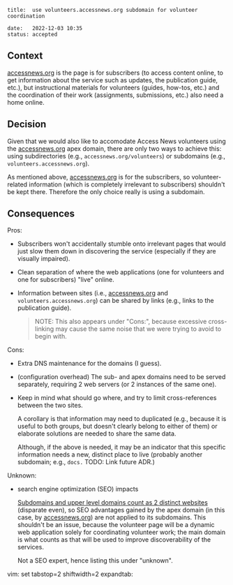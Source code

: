     title:  use volunteers.accessnews.org subdomain for volunteer coordination

    date:   2022-12-03 10:35
    status: accepted

## Context

[accessnews.org](https://accessnews.org) is the page is for subscribers (to access content online, to get information about the service such as updates, the publication guide, etc.), but instructional materials for volunteers (guides, how-tos, etc.) and the coordination of their work (assignments, submissions, etc.) also need a home online.

## Decision

Given that we would also like to accomodate Access News volunteers using the [accessnews.org](https://accessnews.org) apex domain, there are only two ways to achieve this: using subdirectories (e.g., `accessnews.org/volunteers`) or subdomains (e.g., `volunteers.accessnews.org`).

As mentioned above, [accessnews.org](https://accessnews.org) is for the subscribers, so volunteer-related information (which is completely irrelevant to subscribers) shouldn't be kept there. Therefore the only choice really is using a subdomain.

## Consequences

Pros:

+ Subscribers won't accidentally stumble onto irrelevant pages that would just slow them down in discovering the service (especially if they are visually impaired).

+ Clean separation of where the web applications (one for volunteers and one for subscribers) "live" online.

+ Information between sites (i.e., [accessnews.org](https://accessnews.org) and `volunteers.accessnews.org`) can be shared by links (e.g., links to the publication guide).

  > NOTE: This also appears under "Cons:", because excessive cross-linking may cause the same noise that we were trying to avoid to begin with.

Cons:

+ Extra DNS maintenance for the domains (I guess).

+ (configuration overhead) The sub- and apex domains need to be served separately, requiring 2 web servers (or 2 instances of the same one).

+ Keep in mind what should go where, and try to limit cross-references between the two sites.

  A corollary is that information may need to duplicated (e.g., because it is useful to both groups, but doesn't clearly belong to either of them) or elaborate solutions are needed to share the same data.

  Although, if the above is needed, it may be an indicator that this specific information needs a new, distinct place to live (probably another subdomain; e.g., `docs.` TODO: Link future ADR.)

Unknown:

+ search engine optimization (SEO) impacts

  [Subdomains and upper level domains count as 2 distinct websites](https://blog.cloudflare.com/subdomains-vs-subdirectories-best-practices-workers-part-1/) (disparate even), so SEO advantages gained by the apex domain (in this case, by [accessnews.org](https://accessnews.org)) are not applied to its subdomains. This shouldn't be an issue, because the volunteer page will be a dynamic web application solely for coordinating volunteer work; the main domain is what counts as that will be used to improve discoverability of the services.

  Not a SEO expert, hence listing this under "unknown".

vim: set tabstop=2 shiftwidth=2 expandtab:
